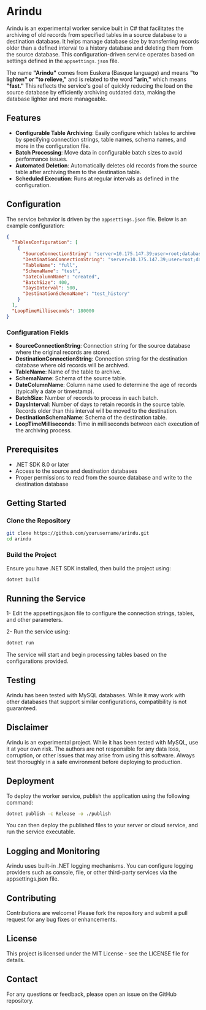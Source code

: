 # Arindu

Arindu is an experimental worker service built in C# that facilitates the archiving of old records from specified tables in a source database to a destination database. It helps manage database size by transferring records older than a defined interval to a history database and deleting them from the source database. This configuration-driven service operates based on settings defined in the `appsettings.json` file.

The name **"Arindu"** comes from Euskera (Basque language) and means **"to lighten" or "to relieve,"** and is related to the word **"arin,"** which means **"fast."** This reflects the service's goal of quickly reducing the load on the source database by efficiently archiving outdated data, making the database lighter and more manageable.

## Features

- **Configurable Table Archiving**: Easily configure which tables to archive by specifying connection strings, table names, schema names, and more in the configuration file.
- **Batch Processing**: Move data in configurable batch sizes to avoid performance issues.
- **Automated Deletion**: Automatically deletes old records from the source table after archiving them to the destination table.
- **Scheduled Execution**: Runs at regular intervals as defined in the configuration.

## Configuration

The service behavior is driven by the `appsettings.json` file. Below is an example configuration:

```json
{
  "TablesConfiguration": [
    {
      "SourceConnectionString": "server=10.175.147.39;user=root;database=test;port=32768;password=test;SslMode=none;",
      "DestinationConnectionString": "server=10.175.147.39;user=root;database=test_history;port=32768;password=test;SslMode=none;",
      "TableName": "full",
      "SchemaName": "test",
      "DateColumnName": "created",
      "BatchSize": 400,
      "DaysInterval": 500,
      "DestinationSchemaName": "test_history"
    }
  ],
  "LoopTimeMilliseconds": 180000
}
```

### Configuration Fields
- **SourceConnectionString**: Connection string for the source database where the original records are stored.
- **DestinationConnectionString**: Connection string for the destination database where old records will be archived.
- **TableName**: Name of the table to archive.
- **SchemaName**: Schema of the source table.
- **DateColumnName**: Column name used to determine the age of records (typically a date or timestamp).
- **BatchSize**: Number of records to process in each batch.
- **DaysInterval**: Number of days to retain records in the source table. Records older than this interval will be moved to the destination.
- **DestinationSchemaName**: Schema of the destination table.
- **LoopTimeMilliseconds**: Time in milliseconds between each execution of the archiving process.

## Prerequisites
- .NET SDK 8.0 or later
- Access to the source and destination databases
- Proper permissions to read from the source database and write to the destination database

## Getting Started
### Clone the Repository
```bash
git clone https://github.com/yourusername/arindu.git
cd arindu
```

### Build the Project
Ensure you have .NET SDK installed, then build the project using:

```bash
dotnet build
```

## Running the Service
1- Edit the appsettings.json file to configure the connection strings, tables, and other parameters.

2- Run the service using:

```bash
dotnet run
```
The service will start and begin processing tables based on the configurations provided.

## Testing
Arindu has been tested with MySQL databases. While it may work with other databases that support similar configurations, compatibility is not guaranteed.

## Disclaimer
Arindu is an experimental project. While it has been tested with MySQL, use it at your own risk. The authors are not responsible for any data loss, corruption, or other issues that may arise from using this software. Always test thoroughly in a safe environment before deploying to production.

## Deployment
To deploy the worker service, publish the application using the following command:

```bash
dotnet publish -c Release -o ./publish
```
You can then deploy the published files to your server or cloud service, and run the service executable.

## Logging and Monitoring
Arindu uses built-in .NET logging mechanisms. You can configure logging providers such as console, file, or other third-party services via the appsettings.json file.

## Contributing
Contributions are welcome! Please fork the repository and submit a pull request for any bug fixes or enhancements.

## License
This project is licensed under the MIT License - see the LICENSE file for details.

## Contact
For any questions or feedback, please open an issue on the GitHub repository.